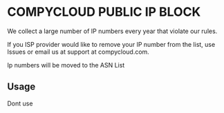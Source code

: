 # COMPYCLOUD PUBLIC IP BLOCK

We collect a large number of IP numbers every year that violate our rules.

If you ISP provider would like to remove your IP number from the list, use Issues or email us at support at compycloud.com.

Ip numbers will be moved to the ASN List

## Usage
Dont use
